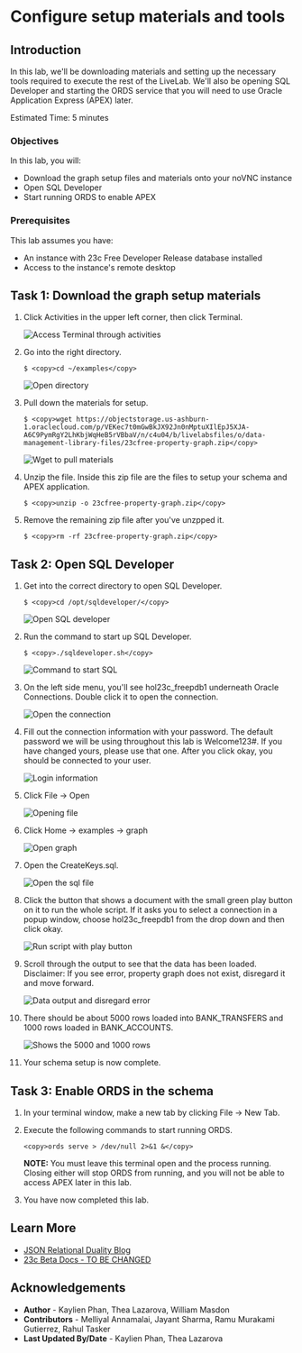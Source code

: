 # Configure setup materials and tools

## Introduction

In this lab, we'll be downloading materials and setting up the necessary tools required to execute the rest of the LiveLab. We'll also be opening SQL Developer and starting the ORDS service that you will need to use Oracle Application Express (APEX) later.

Estimated Time: 5 minutes


### Objectives

In this lab, you will:

- Download the graph setup files and materials onto your noVNC instance
- Open SQL Developer
- Start running ORDS to enable APEX 

### Prerequisites

This lab assumes you have:
- An instance with 23c Free Developer Release database installed
- Access to the instance's remote desktop


## Task 1: Download the graph setup materials


1. Click Activities in the upper left corner, then click Terminal.

    ![Access Terminal through activities](images/activities-terminal.png)

2. Go into the right directory.

    ```
    $ <copy>cd ~/examples</copy>
    ```

    ![Open directory](images/directory.png)

3. Pull down the materials for setup.

    ```
    $ <copy>wget https://objectstorage.us-ashburn-1.oraclecloud.com/p/VEKec7t0mGwBkJX92Jn0nMptuXIlEpJ5XJA-A6C9PymRgY2LhKbjWqHeB5rVBbaV/n/c4u04/b/livelabsfiles/o/data-management-library-files/23cfree-property-graph.zip</copy>
    ```

    ![Wget to pull materials](images/material-pulldown-setup.png)

3. Unzip the file. Inside this zip file are the files to setup your schema and APEX application.

    ```
    $ <copy>unzip -o 23cfree-property-graph.zip</copy>
    ```

    <!-- ![Unzip file](images/unzip-file.png) -->

4. Remove the remaining zip file after you've unzpped it.

    ```
    $ <copy>rm -rf 23cfree-property-graph.zip</copy>
    ```

    <!-- ![Remaining zip file removed](images/remove-zip.png) -->

## Task 2: Open SQL Developer

1. Get into the correct directory to open SQL Developer.

    ```
    $ <copy>cd /opt/sqldeveloper/</copy>
    ```

    ![Open SQL developer](images/sql-directory.png)

2. Run the command to start up SQL Developer.

    ```
    $ <copy>./sqldeveloper.sh</copy>
    ```

    ![Command to start SQL](images/startup-sql.png)

3. On the left side menu, you'll see hol23c_freepdb1 underneath Oracle Connections. Double click it to open the connection.


    ![Open the connection](images/hol23c-connection.png)

4. Fill out the connection information with your password. The default password we will be using throughout this lab is Welcome123#. If you have changed yours, please use that one. After you click okay, you should be connected to your user.

    ![Login information](images/login-connection.png)

5. Click File -> Open

    ![Opening file](images/file-open.png)

6. Click Home -> examples -> graph

    ![Open graph](images/home-examples-graph.png)

7. Open the CreateKeys.sql.

    ![Open the sql file](images/open-createkeys.png)

8. Click the button that shows a document with the small green play button on it to run the whole script. If it asks you to select a connection in a popup window, choose hol23c_freepdb1 from the drop down and then click okay.

    ![Run script with play button](images/play-button.png)

9. Scroll through the output to see that the data has been loaded. Disclaimer: If you see error, property graph does not exist, disregard it and move forward. 

    ![Data output and disregard error](images/error-disregard.png)

10. There should be about 5000 rows loaded into BANK\_TRANSFERS and 1000 rows loaded in BANK\_ACCOUNTS.

    ![Shows the 5000 and 1000 rows](images/data-loaded.png)

11. Your schema setup is now complete.

## Task 3: Enable ORDS in the schema

1. In your terminal window, make a new tab by clicking File -> New Tab.

2. Execute the following commands to start running ORDS. 

    ``` 
    <copy>ords serve > /dev/null 2>&1 &</copy>
    ```

    **NOTE:** You must leave this terminal open and the process running. Closing either will stop ORDS from running, and you will not be able to access APEX later in this lab. 

3. You have now completed this lab.

## Learn More

- [JSON Relational Duality Blog](https://blogs.oracle.com/database/post/json-relational-duality-app-dev)
- [23c Beta Docs - TO BE CHANGED](https://docs-stage.oracle.com/en/database/oracle/oracle-database/23/index.html)

## Acknowledgements

- **Author** - Kaylien Phan, Thea Lazarova, William Masdon
- **Contributors** - Melliyal Annamalai, Jayant Sharma, Ramu Murakami Gutierrez, Rahul Tasker
- **Last Updated By/Date** - Kaylien Phan, Thea Lazarova
